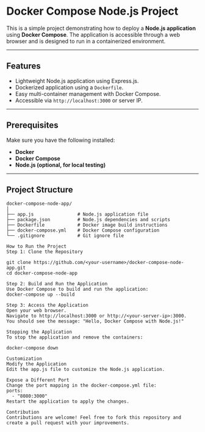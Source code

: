 # Docker Compose Node.js Project

This is a simple project demonstrating how to deploy a **Node.js application** using **Docker Compose**. The application is accessible through a web browser and is designed to run in a containerized environment.

---

## Features

- Lightweight Node.js application using Express.js.
- Dockerized application using a `Dockerfile`.
- Easy multi-container management with Docker Compose.
- Accessible via `http://localhost:3000` or server IP.

---

## Prerequisites

Make sure you have the following installed:

- **Docker**
- **Docker Compose**
- **Node.js (optional, for local testing)**

---

## Project Structure

```plaintext
docker-compose-node-app/
│
├── app.js                # Node.js application file
├── package.json          # Node.js dependencies and scripts
├── Dockerfile            # Docker image build instructions
├── docker-compose.yml    # Docker Compose configuration
└── .gitignore            # Git ignore file

How to Run the Project
Step 1: Clone the Repository

git clone https://github.com/<your-username>/docker-compose-node-app.git
cd docker-compose-node-app

Step 2: Build and Run the Application
Use Docker Compose to build and run the application:
docker-compose up --build

Step 3: Access the Application
Open your web browser.
Navigate to http://localhost:3000 or http://<your-server-ip>:3000.
You should see the message: "Hello, Docker Compose with Node.js!"

Stopping the Application
To stop the application and remove the containers:

docker-compose down

Customization
Modify the Application
Edit the app.js file to customize the Node.js application.

Expose a Different Port
Change the port mapping in the docker-compose.yml file:
ports:
  - "8080:3000"
Restart the application to apply the changes.

Contribution
Contributions are welcome! Feel free to fork this repository and create a pull request with your improvements.






